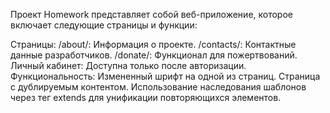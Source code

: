 Проект Homework представляет собой веб-приложение, которое включает следующие страницы и функции:

Страницы:
/about/: Информация о проекте.
/contacts/: Контактные данные разработчиков.
/donate/: Функционал для пожертвований.
Личный кабинет: Доступна только после авторизации.
Функциональность:
Измененный шрифт на одной из страниц.
Страница с дублируемым контентом.
Использование наследования шаблонов через тег extends для унификации повторяющихся элементов.
